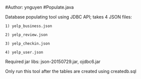 #Author: ynguyen 
#Populate.java

Database populating tool using JDBC API; takes 4 JSON files:

	1) yelp_business.json 
	
	2) yelp_review.json 
	
	3) yelp_checkin.json 
	
	4) yelp_user.json
	
	
Required jar libs: json-20150729.jar, ojdbc6.jar

Only run this tool after the tables are created using createdb.sql
